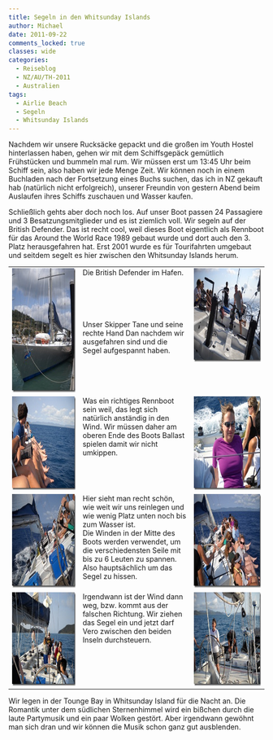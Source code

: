 ```yaml
---
title: Segeln in den Whitsunday Islands
author: Michael
date: 2011-09-22
comments_locked: true
classes: wide
categories:
  - Reiseblog
  - NZ/AU/TH-2011
  - Australien
tags:
  - Airlie Beach
  - Segeln
  - Whitsunday Islands
---
```


<p>Nachdem wir unsere Rucksäcke gepackt und die großen im Youth Hostel hinterlassen haben, gehen wir mit dem Schiffsgepäck gemütlich Frühstücken und bummeln mal rum. Wir müssen erst um 13:45 Uhr beim Schiff sein, also haben wir jede Menge Zeit. Wir können noch in einem Buchladen nach der Fortsetzung eines Buchs suchen, das ich in NZ gekauft hab (natürlich nicht erfolgreich), unserer Freundin von gestern Abend beim Auslaufen ihres Schiffs zuschauen und Wasser kaufen.</p>  <p>Schließlich gehts aber doch noch los. Auf unser Boot passen 24 Passagiere und 3 Besatzungsmitglieder und es ist ziemlich voll. Wir segeln auf der British Defender. Das ist recht cool, weil dieses Boot eigentlich als Rennboot für das Around the World Race 1989 gebaut wurde und dort auch den 3. Platz herausgefahren hat. Erst 2001 wurde es für Tourifahrten umgebaut und seitdem segelt es hier zwischen den Whitsunday Islands herum.</p>  <table border="0" cellspacing="0" cellpadding="2" width="676"><tbody>     <tr>       <td valign="top" width="200"><a href="/assets/images/2011/09/DSCN3048.jpg"><img src="/assets/images/2011/09/DSCN3048_thumb.jpg" width="184" height="244" alt="DSCN3048" border="0" /></a></td>        <td valign="top" width="262">Die British Defender im Hafen.          <br />          <br />          <br />          <br />          <br />          <br />Unser Skipper Tane und seine rechte Hand Dan nachdem wir ausgefahren sind und die Segel aufgespannt haben.</td>        <td valign="top" width="212"><a href="/assets/images/2011/09/DSCN3075.jpg"><img src="/assets/images/2011/09/DSCN3075_thumb.jpg" width="244" height="184" alt="DSCN3075" border="0" /></a></td>     </tr>      <tr>       <td valign="top" width="200"><a href="/assets/images/2011/09/DSCN3079.jpg"><img src="/assets/images/2011/09/DSCN3079_thumb.jpg" width="244" height="184" alt="DSCN3079" border="0" /></a></td>        <td valign="top" width="262">Was ein richtiges Rennboot sein weil, das legt sich natürlich anständig in den Wind. Wir müssen daher am oberen Ende des Boots Ballast spielen damit wir nicht umkippen.</td>        <td valign="top" width="212"><a href="/assets/images/2011/09/DSCN3082.jpg"><img src="/assets/images/2011/09/DSCN3082_thumb.jpg" width="244" height="184" alt="DSCN3082" border="0" /></a></td>     </tr>      <tr>       <td valign="top" width="200"><a href="/assets/images/2011/09/DSCN3092.jpg"><img src="/assets/images/2011/09/DSCN3092_thumb.jpg" width="244" height="184" alt="DSCN3092" border="0" /></a></td>        <td valign="top" width="262">Hier sieht man recht schön, wie weit wir uns reinlegen und wie wenig Platz unten noch bis zum Wasser ist.          <br />Die Winden in der Mitte des Boots werden verwendet, um die verschiedensten Seile mit bis zu 6 Leuten zu spannen. Also hauptsächlich um das Segel zu hissen.</td>        <td valign="top" width="212"><a href="/assets/images/2011/09/DSCN3093.jpg"><img src="/assets/images/2011/09/DSCN3093_thumb.jpg" width="244" height="184" alt="DSCN3093" border="0" /></a></td>     </tr>      <tr>       <td valign="top" width="200"><a href="/assets/images/2011/09/DSCN3100.jpg"><img src="/assets/images/2011/09/DSCN3100_thumb.jpg" width="244" height="184" alt="DSCN3100" border="0" /></a></td>        <td valign="top" width="262">Irgendwann ist der Wind dann weg, bzw. kommt aus der falschen Richtung. Wir ziehen das Segel ein und jetzt darf Vero zwischen den beiden Inseln durchsteuern.</td>        <td valign="top" width="212"><a href="/assets/images/2011/09/DSCN3101.jpg"><img src="/assets/images/2011/09/DSCN3101_thumb.jpg" width="244" height="184" alt="DSCN3101" border="0" /></a></td>     </tr>   </tbody></table>  <p>Wir legen in der Tounge Bay in Whitsunday Island für die Nacht an. Die Romantik unter dem südlichen Sternenhimmel wird ein bißchen durch die laute Partymusik und ein paar Wolken gestört. Aber irgendwann gewöhnt man sich dran und wir können die Musik schon ganz gut ausblenden.</p>
